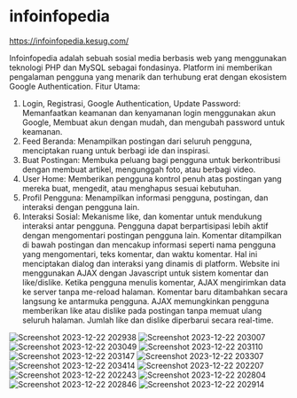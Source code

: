 # infoinfopedia
https://infoinfopedia.kesug.com/

Infoinfopedia adalah sebuah sosial media berbasis web yang menggunakan teknologi PHP dan MySQL sebagai fondasinya. Platform ini memberikan pengalaman pengguna yang menarik dan terhubung erat dengan ekosistem Google Authentication.
Fitur Utama:
1. Login, Registrasi, Google Authentication, Update Password: Memanfaatkan keamanan dan kenyamanan login menggunakan akun Google, Membuat akun dengan mudah, dan mengubah password untuk keamanan.
2. Feed Beranda: Menampilkan postingan dari seluruh pengguna, menciptakan ruang untuk berbagi ide dan inspirasi.
3. Buat Postingan: Membuka peluang bagi pengguna untuk berkontribusi dengan membuat artikel, mengunggah foto, atau berbagi video.
4. User Home: Memberikan pengguna kontrol penuh atas postingan yang mereka buat, mengedit, atau menghapus sesuai kebutuhan.
5. Profil Pengguna: Menampilkan informasi pengguna, postingan, dan interaksi dengan pengguna lain.
6. Interaksi Sosial: Mekanisme like, dan komentar untuk mendukung interaksi antar pengguna. Pengguna dapat berpartisipasi lebih aktif dengan mengomentari postingan pengguna lain. Komentar ditampilkan di bawah postingan dan mencakup informasi seperti nama pengguna yang mengomentari, teks komentar, dan waktu komentar. Hal ini menciptakan dialog dan interaksi yang dinamis di platform. Website ini menggunakan AJAX dengan Javascript untuk sistem komentar dan like/dislike. Ketika pengguna menulis komentar, AJAX mengirimkan data ke server tanpa me-reload halaman. Komentar baru ditambahkan secara langsung ke antarmuka pengguna. AJAX memungkinkan pengguna memberikan like atau dislike pada postingan tanpa memuat ulang seluruh halaman. Jumlah like dan dislike diperbarui secara real-time.


![Screenshot 2023-12-22 202938](https://github.com/TriSatria-054/infoinfopedia/assets/69002190/7da245c8-4402-408a-ada9-7379d84b692e)
![Screenshot 2023-12-22 203007](https://github.com/TriSatria-054/infoinfopedia/assets/69002190/5a049306-5921-4d64-a8cb-d0a2b9705113)
![Screenshot 2023-12-22 203049](https://github.com/TriSatria-054/infoinfopedia/assets/69002190/8312f2a7-04ef-437b-b9b8-5da77ed4c10b)
![Screenshot 2023-12-22 203110](https://github.com/TriSatria-054/infoinfopedia/assets/69002190/2eca452c-b053-4206-875c-a1ea14b96386)
![Screenshot 2023-12-22 203147](https://github.com/TriSatria-054/infoinfopedia/assets/69002190/5b810f1b-d54e-4070-bc54-db87b660aec3)
![Screenshot 2023-12-22 203307](https://github.com/TriSatria-054/infoinfopedia/assets/69002190/183539a3-9759-4ea6-930a-801c735de4e8)
![Screenshot 2023-12-22 203414](https://github.com/TriSatria-054/infoinfopedia/assets/69002190/38e261a3-a5c7-4b76-af4b-7f0b93e1057b)
![Screenshot 2023-12-22 202207](https://github.com/TriSatria-054/infoinfopedia/assets/69002190/669da1f0-d0d0-4163-9edb-9b177a7add6e)
![Screenshot 2023-12-22 202243](https://github.com/TriSatria-054/infoinfopedia/assets/69002190/6f7ae77b-fdba-418a-8c6e-4baaefe7c89d)
![Screenshot 2023-12-22 202804](https://github.com/TriSatria-054/infoinfopedia/assets/69002190/3ea94903-b3a2-49b7-9d9c-b8d6ce9fca29)
![Screenshot 2023-12-22 202846](https://github.com/TriSatria-054/infoinfopedia/assets/69002190/c8cadffa-2a49-40bf-84e6-b21a3e3795db)
![Screenshot 2023-12-22 202914](https://github.com/TriSatria-054/infoinfopedia/assets/69002190/d65c8ed5-3565-4759-bf2d-3242ad24dec9)
